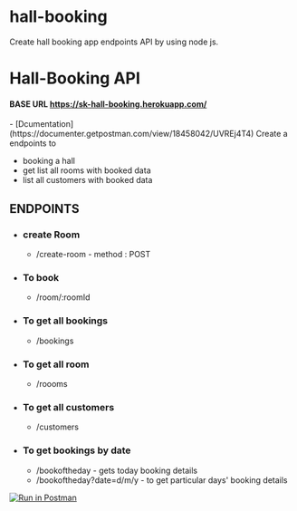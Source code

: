 # hall-booking
Create hall booking app endpoints API by using node js.

# Hall-Booking API
<h4>BASE URL <a href="https://sk-hall-booking.herokuapp.com/">https://sk-hall-booking.herokuapp.com/</a></h4>
- [Dcumentation](https://documenter.getpostman.com/view/18458042/UVREj4T4)
Create a endpoints to

*   booking a hall
*   get list all rooms with booked data
*   list all customers with booked data
    

## ENDPOINTS
*   ### create Room
    *   /create-room - method : POST

*   ### To book
    
    *   /room/:roomId
*   ### To get all bookings
    
    *   /bookings
*   ### To get all room
    *   /roooms
*   ### To get all customers
    
    *   /customers
*   ### To get bookings by date
    
    *   /bookoftheday - gets today booking details
    *   /bookoftheday?date=d/m/y - to get particular days' booking details





[![Run in Postman](https://run.pstmn.io/button.svg)](https://app.getpostman.com/run-collection/18458042-ec9db76a-0be3-4dd8-bde5-ee2fceec7944?action=collection%2Ffork&collection-url=entityId%3D18458042-ec9db76a-0be3-4dd8-bde5-ee2fceec7944%26entityType%3Dcollection%26workspaceId%3Df279ba6b-7cbb-4993-89ec-2b84c190a8df)
